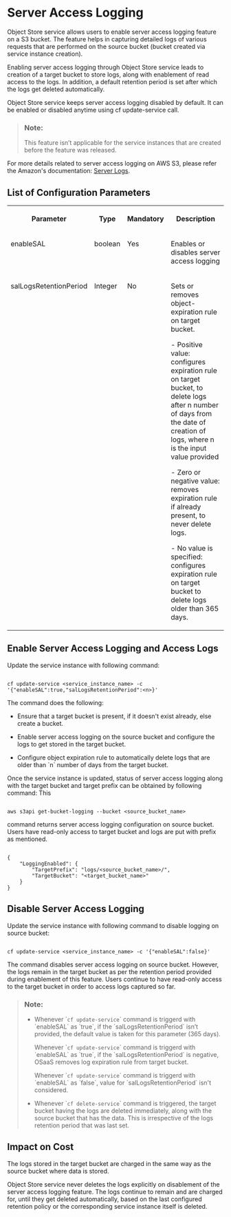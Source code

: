 <!-- loiob03c5b90727545a09a5d175040e67c51 -->

# Server Access Logging

Object Store service allows users to enable server access logging feature on a S3 bucket. The feature helps in capturing detailed logs of various requests that are performed on the source bucket \(bucket created via service instance creation\).

Enabling server access logging through Object Store service leads to creation of a target bucket to store logs, along with enablement of read access to the logs. In addition, a default retention period is set after which the logs get deleted automatically.

Object Store service keeps server access logging disabled by default. It can be enabled or disabled anytime using cf update-service call.

> ### Note:  
> This feature isn’t applicable for the service instances that are created before the feature was released.

For more details related to server access logging on AWS S3, please refer the Amazon's documentation: [Server Logs](https://docs.aws.amazon.com/AmazonS3/latest/dev/ServerLogs.html).



<a name="loiob03c5b90727545a09a5d175040e67c51__section_t55_cxg_dmb"/>

## List of Configuration Parameters


<table>
<tr>
<th valign="top">

Parameter

</th>
<th valign="top">

Type

</th>
<th valign="top">

Mandatory

</th>
<th valign="top">

Description

</th>
</tr>
<tr>
<td valign="top">

enableSAL

</td>
<td valign="top">

boolean

</td>
<td valign="top">

Yes

</td>
<td valign="top">

Enables or disables server access logging

</td>
</tr>
<tr>
<td valign="top">

salLogsRetentionPeriod

</td>
<td valign="top">

Integer

</td>
<td valign="top">

No

</td>
<td valign="top">

Sets or removes object-expiration rule on target bucket.

\- Positive value: configures expiration rule on target bucket, to delete logs after n number of days from the date of creation of logs, where n is the input value provided

\- Zero or negative value: removes expiration rule if already present, to never delete logs.

\- No value is specified: configures expiration rule on target bucket to delete logs older than 365 days.

</td>
</tr>
</table>



<a name="loiob03c5b90727545a09a5d175040e67c51__section_yst_fxg_dmb"/>

## Enable Server Access Logging and Access Logs

Update the service instance with following command:

```

cf update-service <service_instance_name> -c '{"enableSAL":true,"salLogsRetentionPeriod":<n>}'

```

The command does the following:

-   Ensure that a target bucket is present, if it doesn't exist already, else create a bucket.

-   Enable server access logging on the source bucket and configure the logs to get stored in the target bucket.

-   Configure object expiration rule to automatically delete logs that are older than \`n\` number of days from the target bucket.


Once the service instance is updated, status of server access logging along with the target bucket and target prefix can be obtained by following command: This

```

aws s3api get-bucket-logging --bucket <source_bucket_name>

```

command returns server access logging configuration on source bucket. Users have read-only access to target bucket and logs are put with prefix as mentioned.

```

{
    "LoggingEnabled": {
        "TargetPrefix": "logs/<source_bucket_name>/", 
        "TargetBucket": "<target_bucket_name>"
    }
}
```



<a name="loiob03c5b90727545a09a5d175040e67c51__section_ykp_qxg_dmb"/>

## Disable Server Access Logging

Update the service instance with following command to disable logging on source bucket:

```

cf update-service <service_instance_name> -c '{"enableSAL":false}'
```

The command disables server access logging on source bucket. However, the logs remain in the target bucket as per the retention period provided during enablement of this feature. Users continue to have read-only access to the target bucket in order to access logs captured so far.

> ### Note:  
> -   Whenever \``cf update-service`\` command is triggerd with \`enableSAL\` as \`true\`, if the \`salLogsRetentionPeriod\` isn’t provided, the default value is taken for this parameter \(365 days\).
> 
>     Whenever \``cf update-service`\` command is triggerd with \`enableSAL\` as \`true\`, if the \`salLogsRetentionPeriod\` is negative, OSaaS removes log expiration rule from target bucket.
> 
>     Whenever \``cf update-service`\` command is triggerd with \`enableSAL\` as \`false\`, value for \`salLogsRetentionPeriod\` isn't considered.
> 
> -   Whenever \``cf delete-service`\` command is triggered, the target bucket having the logs are deleted immediately, along with the source bucket that has the data. This is irrespective of the logs retention period that was last set.



<a name="loiob03c5b90727545a09a5d175040e67c51__section_ksc_fyg_dmb"/>

## Impact on Cost

The logs stored in the target bucket are charged in the same way as the source bucket where data is stored.

Object Store service never deletes the logs explicitly on disablement of the server access logging feature. The logs continue to remain and are charged for, until they get deleted automatically, based on the last configured retention policy or the corresponding service instance itself is deleted.

